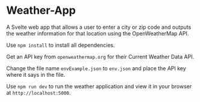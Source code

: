 # Weather-App
 A Svelte web app that allows a user to enter a city or zip code and outputs the weather information for that location using the OpenWeatherMap API.

Use ```npm install``` to install all dependencies.

Get an API key from ```openweathermap.org``` for their Current Weather Data API.

Change the file name ```envExample.json``` to ```env.json``` and place the API key where it says in the file.

Use ```npm run dev``` to run the weather application and view it in your browser at ```http://localhost:5000```.
